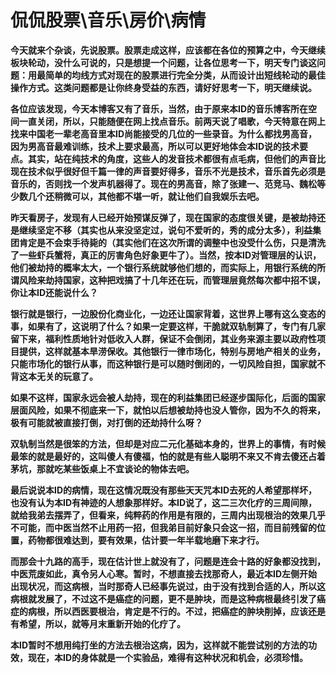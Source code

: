 侃侃股票\音乐\房价\病情
====



**今天就来个杂谈，先说股票。股票走成这样，应该都在各位的预算之中，今天继续板块轮动，没什么可说的，只是想提一个问题，让各位思考一下，明天专门谈这问题：用最简单的均线方式对现在的股票进行完全分类，从而设计出短线轮动的最佳操作方式。这类问题都是让你终身受益的东西，请好好思考一下，明天继续说。**

**各位应该发现，今天本博客又有了音乐，当然，由于原来本ID的音乐博客所在空间一直关闭，所以，只能随便在网上找点音乐。前两天说了唱歌，今天特意在网上找来中国老一辈老高音里本ID尚能接受的几位的一些录音。为什么都找男高音，因为男高音最难训练，技术上要求最高，所以可以更好地体会本ID说的技术要点。其实，站在纯技术的角度，这些人的发音技术都很有点毛病，但他们的声音比现在技术似乎很好但千篇一律的声音要好得多，音乐不光是技术，音乐首先必须是音乐的，否则找一个发声机器得了。现在的男高音，除了张建一、范竞马、魏松等少数几个还稍微可以，其他都不堪一听，就让他们自我娱乐去吧。**

**昨天看房子，发现有人已经开始预谋反弹了，现在国家的态度很关键，是被劫持还是继续坚定不移（其实也从来没坚定过，说句不爱听的，秀的成分太多），利益集团肯定是不会束手待毙的（其实他们在这次所谓的调整中也没受什么伤，只是清洗了一些虾兵蟹将，真正的厉害角色好象更牛了）。当然，按本ID对管理层的认识，他们被劫持的概率太大，一个银行系统就够他们想的，而实际上，用银行系统的所谓风险来劫持国家，这种把戏搞了十几年还在玩，而管理层竟然每次都中招不误，你让本ID还能说什么？**

**银行就是银行，一边股份化商业化，一边还让国家背着，这世界上哪有这么变态的事，如果有了，这说明了什么？如果一定要这样，干脆就双轨制算了，专门有几家留下来，福利性质地针对低收入人群，保证不会倒闭，其业务来源主要以政府性项目提供，这样就基本旱涝保收。其他银行一律市场化，特别与房地产相关的业务，只能市场化的银行从事，而这种银行是可以随时倒闭的，一切风险自担，国家就不背这本无关的玩意了。**

**如果不这样，国家永远会被人劫持，现在的利益集团已经逐步国际化，后面的国家层面风险，如果不彻底来一下，就怕以后想被劫持也没人管你，因为不久的将来，极有可能就被直接打倒，对打倒的还劫持什么呀？**

**双轨制当然是很笨的方法，但却是对应二元化基础本身的，世界上的事情，有时候最笨的就是最好的，这叫傻人有傻福，怕的就是有些人聪明不来又不肯去傻还占着茅坑，那就吃某些饭桌上不宜谈论的物体去吧。**

**最后说说本ID的病情，现在这情况既没有那些天天咒本ID去死的人希望那样坏，也没有认为本ID有神迹的人想象那样好。本ID说了，这二三次化疗的三周间隙，就给我弟去摆弄了，但看来，纯粹药的作用是有限的，三周内出现根治的效果几乎不可能，而中医当然不止用药一招，但我弟目前好象只会这一招，而目前残留的位置，药物都很难达到，要有效果，估计要一年半载地磨下来才行。**

**而那会十九路的高手，现在估计世上就没有了，问题是连会十路的好象都没找到，中医荒废如此，真令另人心寒。暂时，不想直接去找那奇人，最近本ID左侧开始出现状况，而这病根，当时那奇人已经事先说过，由于没有找到合适的人，所以这病根就发展了，不过这不是癌症的问题，更不是肿块，而是这种病根最终引发了癌症的病根，所以西医要根治，肯定是不行的。不过，把癌症的肿块削掉，应该还是有希望，所以，就等月末重新开始的化疗了。**

**本ID暂时不想用纯打坐的方法去根治这病，因为，这样就不能尝试别的方法的功效，现在，本ID的身体就是一个实验品，难得有这种状况和机会，必须珍惜。**
